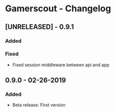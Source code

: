 # Gamerscout - Changelog

## [UNRELEASED] - 0.9.1

### Added
### Fixed
* Fixed session middleware between api and app

## 0.9.0 - 02-26-2019

### Added
* Beta release. First version
